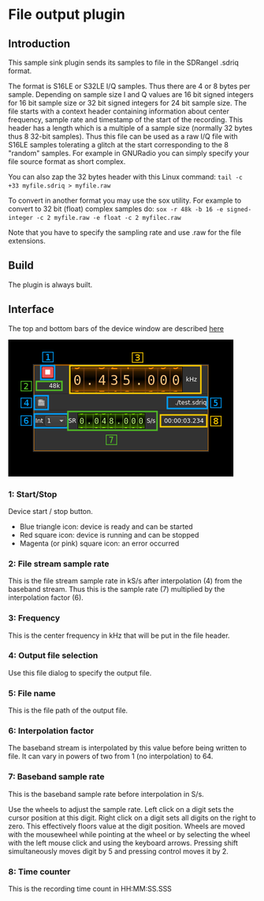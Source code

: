 <h1>File output plugin</h1>

<h2>Introduction</h2>

This sample sink plugin sends its samples to file in the SDRangel .sdriq format.

The format is S16LE or S32LE I/Q samples. Thus there are 4 or 8 bytes per sample. Depending on sample size I and Q values are 16 bit signed integers for 16 bit sample size or 32 bit signed integers for 24 bit sample size. The file starts with a context header containing information about center frequency, sample rate and timestamp of the start of the recording. This header has a length which is a multiple of a sample size (normally 32 bytes thus 8 32-bit samples). Thus this file can be used as a raw I/Q file with S16LE samples tolerating a glitch at the start corresponding to the 8 "random" samples. For example in GNURadio you can simply specify your file source format as short complex.

You can also zap the 32 bytes header with this Linux command: `tail -c +33 myfile.sdriq > myfile.raw`

To convert in another format you may use the sox utility. For example to convert to 32 bit (float) complex samples do: `sox -r 48k -b 16 -e signed-integer -c 2 myfile.raw -e float -c 2 myfilec.raw`

Note that you have to specify the sampling rate and use .raw for the file extensions.

<h2>Build</h2>

The plugin is always built.

<h2>Interface</h2>

The top and bottom bars of the device window are described [here](../../../sdrgui/device/readme.md)

![File output plugin GUI](../../../doc/img/FileOutput_plugin.png)

<h3>1: Start/Stop</h3>

Device start / stop button.

  - Blue triangle icon: device is ready and can be started
  - Red square icon: device is running and can be stopped
  - Magenta (or pink) square icon: an error occurred

<h3>2: File stream sample rate</h3>

This is the file stream sample rate in kS/s after interpolation (4) from the baseband stream. Thus this is the sample rate (7) multiplied by the interpolation factor (6).

<h3>3: Frequency</h3>

This is the center frequency in kHz that will be put in the file header.

<h3>4: Output file selection</h3>

Use this file dialog to specify the output file.

<h3>5: File name</h3>

This is the file path of the output file.

<h3>6: Interpolation factor</h3>

The baseband stream is interpolated by this value before being written to file. It can vary in powers of two from 1 (no interpolation) to 64.

<h3>7: Baseband sample rate</h3>

This is the baseband sample rate before interpolation in S/s.

Use the wheels to adjust the sample rate. Left click on a digit sets the cursor position at this digit. Right click on a digit sets all digits on the right to zero. This effectively floors value at the digit position. Wheels are moved with the mousewheel while pointing at the wheel or by selecting the wheel with the left mouse click and using the keyboard arrows. Pressing shift simultaneously moves digit by 5 and pressing control moves it by 2.

<h3>8: Time counter</h3>

This is the recording time count in HH:MM:SS.SSS
